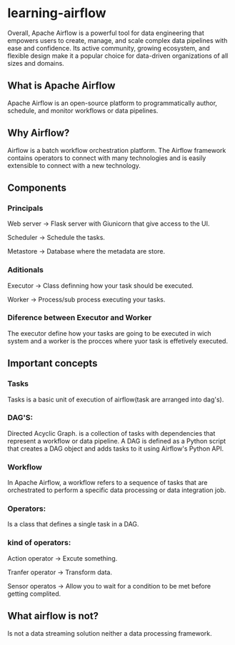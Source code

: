 # learning-airflow

Overall, Apache Airflow is a powerful tool for data engineering that empowers users to create, manage, and scale complex data pipelines with ease and confidence. Its active community, growing ecosystem, and flexible design make it a popular choice for data-driven organizations of all sizes and domains.

## What is Apache Airflow

Apache Airflow is an open-source platform to programmatically author, schedule, and monitor workflows or data pipelines.

## Why Airflow?

Airflow is a batch workflow orchestration platform. The Airflow framework contains operators to connect with many technologies and is easily extensible to connect with a new technology.

## Components

### Principals 

Web server -> Flask server with Giunicorn that give access to the UI.

Scheduler  -> Schedule the tasks.

Metastore  -> Database where the metadata are store.

### Aditionals

Executor   -> Class definning how your task should be executed. 

Worker     -> Process/sub process executing your tasks.

### Diference between Executor and Worker
The executor define how your tasks are going to be  executed in wich system and a worker is the procces where yuor task is effetively executed.

## Important concepts

### Tasks
Tasks is a basic unit of execution of airflow(task are arranged into dag's).

### DAG'S: 
Directed Acyclic Graph. is a collection of tasks with dependencies that represent a workflow or data pipeline. A DAG is defined as a Python script that creates a DAG object and adds tasks to it using Airflow's Python API.

### Workflow
In Apache Airflow, a workflow refers to a sequence of tasks that are orchestrated to perform a specific data processing or data integration job.

### Operators: 
Is a class that defines a single task in a DAG.

### kind of operators:

Action operator  -> Excute something.

Tranfer operator -> Transform data.

Sensor operatos  -> Allow you to wait for  a condition to be met before getting complited.

## What airflow is not?
Is not a data streaming solution neither a data processing framework.
